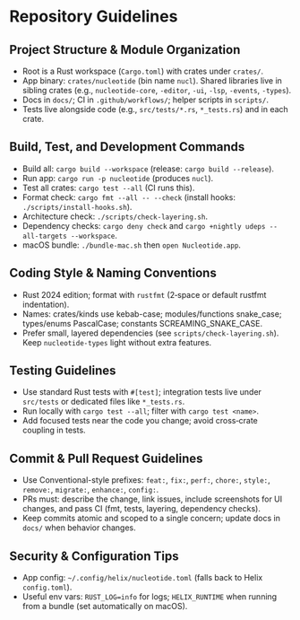 # Repository Guidelines

## Project Structure & Module Organization
- Root is a Rust workspace (`Cargo.toml`) with crates under `crates/`.
- App binary: `crates/nucleotide` (bin name `nucl`). Shared libraries live in sibling crates (e.g., `nucleotide-core`, `-editor`, `-ui`, `-lsp`, `-events`, `-types`).
- Docs in `docs/`; CI in `.github/workflows/`; helper scripts in `scripts/`.
- Tests live alongside code (e.g., `src/tests/*.rs`, `*_tests.rs`) and in each crate.

## Build, Test, and Development Commands
- Build all: `cargo build --workspace` (release: `cargo build --release`).
- Run app: `cargo run -p nucleotide` (produces `nucl`).
- Test all crates: `cargo test --all` (CI runs this).
- Format check: `cargo fmt --all -- --check` (install hooks: `./scripts/install-hooks.sh`).
- Architecture check: `./scripts/check-layering.sh`.
- Dependency checks: `cargo deny check` and `cargo +nightly udeps --all-targets --workspace`.
- macOS bundle: `./bundle-mac.sh` then `open Nucleotide.app`.

## Coding Style & Naming Conventions
- Rust 2024 edition; format with `rustfmt` (2‑space or default rustfmt indentation).
- Names: crates/kinds use kebab-case; modules/functions snake_case; types/enums PascalCase; constants SCREAMING_SNAKE_CASE.
- Prefer small, layered dependencies (see `scripts/check-layering.sh`). Keep `nucleotide-types` light without extra features.

## Testing Guidelines
- Use standard Rust tests with `#[test]`; integration tests live under `src/tests` or dedicated files like `*_tests.rs`.
- Run locally with `cargo test --all`; filter with `cargo test <name>`.
- Add focused tests near the code you change; avoid cross‑crate coupling in tests.

## Commit & Pull Request Guidelines
- Use Conventional-style prefixes: `feat:`, `fix:`, `perf:`, `chore:`, `style:`, `remove:`, `migrate:`, `enhance:`, `config:`.
- PRs must: describe the change, link issues, include screenshots for UI changes, and pass CI (fmt, tests, layering, dependency checks).
- Keep commits atomic and scoped to a single concern; update docs in `docs/` when behavior changes.

## Security & Configuration Tips
- App config: `~/.config/helix/nucleotide.toml` (falls back to Helix `config.toml`).
- Useful env vars: `RUST_LOG=info` for logs; `HELIX_RUNTIME` when running from a bundle (set automatically on macOS).
